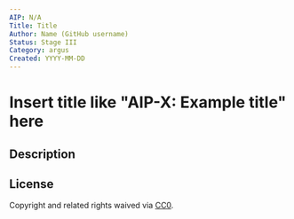 ```yaml
---
AIP: N/A
Title: Title
Author: Name (GitHub username)
Status: Stage III
Category: argus
Created: YYYY-MM-DD
---
```


# Insert title like "AIP-X: Example title" here

## Description


## License
Copyright and related rights waived via [CC0](https://creativecommons.org/publicdomain/zero/1.0/).
